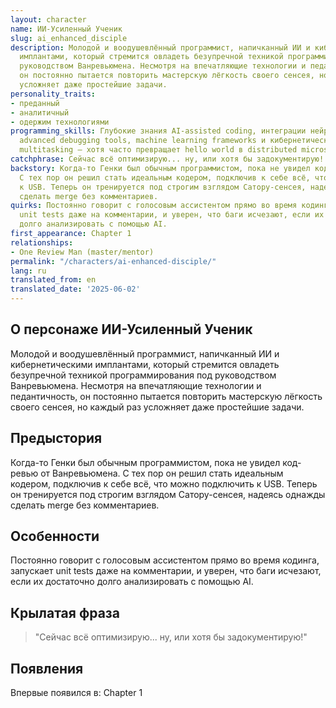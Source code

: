 ```yaml
---
layout: character
name: ИИ-Усиленный Ученик
slug: ai_enhanced_disciple
description: Молодой и воодушевлённый программист, напичканный ИИ и кибернетическими
  имплантами, который стремится овладеть безупречной техникой программирования под
  руководством Ванревьюмена. Несмотря на впечатляющие технологии и педантичность,
  он постоянно пытается повторить мастерскую лёгкость своего сенсея, но каждый раз
  усложняет даже простейшие задачи.
personality_traits:
- преданный
- аналитичный
- одержим технологиями
programming_skills: Глубокие знания AI-assisted coding, интеграции нейроинтерфейсов,
  advanced debugging tools, machine learning frameworks и кибернетически усиленного
  multitasking — хотя часто превращает hello world в distributed microservice architecture.
catchphrase: Сейчас всё оптимизирую... ну, или хотя бы задокументирую!
backstory: Когда-то Генки был обычным программистом, пока не увидел код-ревью от Ванревьюмена.
  С тех пор он решил стать идеальным кодером, подключив к себе всё, что можно подключить
  к USB. Теперь он тренируется под строгим взглядом Сатору-сенсея, надеясь однажды
  сделать merge без комментариев.
quirks: Постоянно говорит с голосовым ассистентом прямо во время кодинга, запускает
  unit tests даже на комментарии, и уверен, что баги исчезают, если их достаточно
  долго анализировать с помощью AI.
first_appearance: Chapter 1
relationships:
- One Review Man (master/mentor)
permalink: "/characters/ai-enhanced-disciple/"
lang: ru
translated_from: en
translated_date: '2025-06-02'
---
```


## О персонаже ИИ-Усиленный Ученик

Молодой и воодушевлённый программист, напичканный ИИ и кибернетическими имплантами, который стремится овладеть безупречной техникой программирования под руководством Ванревьюмена. Несмотря на впечатляющие технологии и педантичность, он постоянно пытается повторить мастерскую лёгкость своего сенсея, но каждый раз усложняет даже простейшие задачи.

## Предыстория

Когда-то Генки был обычным программистом, пока не увидел код-ревью от Ванревьюмена. С тех пор он решил стать идеальным кодером, подключив к себе всё, что можно подключить к USB. Теперь он тренируется под строгим взглядом Сатору-сенсея, надеясь однажды сделать merge без комментариев.

## Особенности

Постоянно говорит с голосовым ассистентом прямо во время кодинга, запускает unit tests даже на комментарии, и уверен, что баги исчезают, если их достаточно долго анализировать с помощью AI.

## Крылатая фраза

> "Сейчас всё оптимизирую... ну, или хотя бы задокументирую!"

## Появления

Впервые появился в: Chapter 1

<!-- Chapter appearances will be tracked automatically -->
